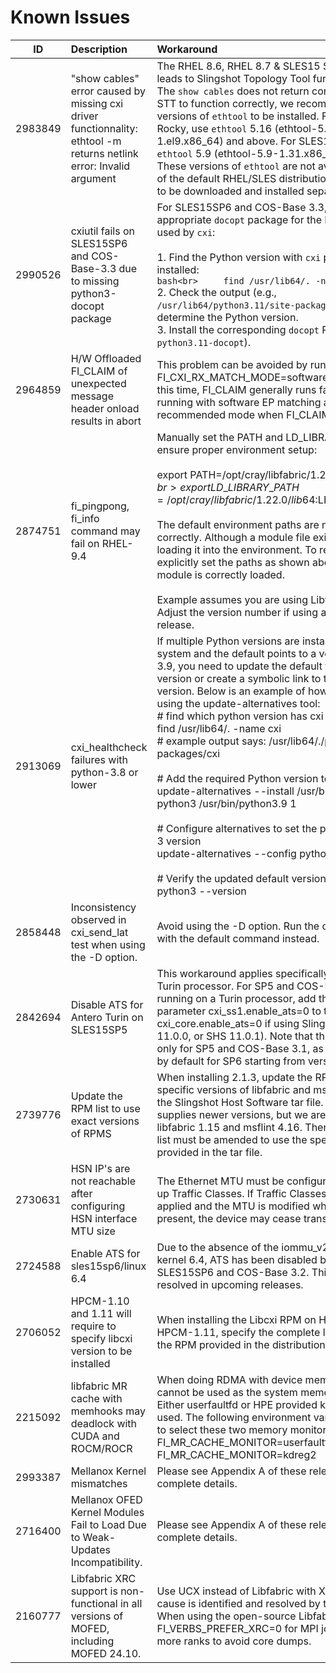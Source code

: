 
# Known Issues
|ID|Description|Workaround|
|:--:|:---------|:---------|
|2983849|"show cables" error caused by missing cxi driver functionnality:  ethtool -m returns netlink error: Invalid argument|The RHEL 8.6, RHEL 8.7 & SLES15 SP4 `ethtool` leads to Slingshot Topology Tool functionality issue. The `show cables` does not return correct data. For STT to function correctly, we recommend following versions of `ethtool` to be installed. For RHEL and Rocky, use `ethtool` 5.16 (ethtool-5.16-1.el9.x86\_64) and above. For SLES15SP4, use `ethtool` 5.9 (ethtool-5.9-1.31.x86\_64). NOTE: These versions of `ethtool` are not available as part of the default RHEL/SLES distributions and will need to be downloaded and installed separately.|
|2990526|cxiutil fails on SLES15SP6 and COS-Base-3.3 due to missing python3-docopt package|For SLES15SP6 and COS-Base 3.3, install the appropriate `docopt` package for the Python version used by `cxi`:  <br>  <br>  1. Find the Python version with `cxi` packages installed:  <br>     ```bash<br>     find /usr/lib64/. -name cxi<br>     ```  <br>  2. Check the output (e.g., `/usr/lib64/python3.11/site-packages/cxi`) to determine the Python version.  <br>  3. Install the corresponding `docopt` RPM (e.g., `python3.11-docopt`).<br>  |
|2964859|H/W Offloaded FI\_CLAIM of unexpected message header onload results in abort|This problem can be avoided by running with FI\_CXI\_RX\_MATCH\_MODE=software match mode. At this time, FI\_CLAIM generally runs faster when running with software EP matching and is the recommended mode when FI\_CLAIM is heavily used. |
|2874751|fi\_pingpong, fi\_info command may fail on RHEL-9.4 |Manually set the PATH and LD\_LIBRARY\_PATH to ensure proper environment setup:   <br>  <br>  export PATH=/opt/cray/libfabric/1.22.0/bin:$PATH<br>  export LD\_LIBRARY\_PATH=/opt/cray/libfabric/1.22.0/lib64:$LD\_LIBRARY\_PATH<br>  <br>  The default environment paths are not being set correctly. Although a module file exists, nothing is loading it into the environment. To resolve this, either explicitly set the paths as shown above or ensure the module is correctly loaded.<br>  <br>  Example assumes you are using Libfabric 1.22.0. Adjust the version number if using a different release.|
|2913069|cxi\_healthcheck failures with python-3.8 or lower|If multiple Python versions are installed on your system and the default points to a version lower than 3.9, you need to update the default to a higher version or create a symbolic link to the required version. Below is an example of how to achieve this using the update-alternatives tool:<br>  # find which python version has cxi installed<br>  find /usr/lib64/. -name cxi<br>  # example output says: /usr/lib64/./python3.9/site-packages/cxi<br>  <br>  # Add the required Python version to alternatives<br>  update-alternatives --install /usr/bin/python3 python3 /usr/bin/python3.9 1<br>  <br>  # Configure alternatives to set the preferred Python 3 version<br>  update-alternatives --config python3<br>  <br>  # Verify the updated default version<br>  python3 --version|
|2858448|Inconsistency observed in cxi\_send\_lat test when using the -D option.|Avoid using the -D option. Run the cxi\_send\_lat test with the default command instead.|
|2842694|Disable ATS for Antero Turin on SLES15SP5|This workaround applies specifically to the Antreo Turin processor. For SP5 and COS-Base 3.1 builds running on a Turin processor, add the kernel parameter cxi\_ss1.enable\_ats=0 to the OS image (or cxi\_core.enable\_ats=0 if using Slingshot-2.2.0, SHS 11.0.0, or SHS 11.0.1). Note that this is required only for SP5 and COS-Base 3.1, as ATS is disabled by default for SP6 starting from version SHS 11.1.0|
|2739776|Update the RPM list to use exact versions of RPMS |When installing 2.1.3, update the RPM list to use the specific versions of libfabric and msflint provided in the Slingshot Host Software tar file. The distribution supplies newer versions, but we are shipping libfabric 1.15 and msflint 4.16. Therefore, the RPM list must be amended to use the specific versions provided in the tar file.|
|2730631|HSN IP's are not reachable after configuring HSN interface MTU size|The Ethernet MTU must be configured before setting up Traffic Classes. If Traffic Classes settings are applied and the MTU is modified while live traffic is present, the device may cease transmitting packets.|
|2724588|Enable ATS for sles15sp6/linux 6.4|Due to the absence of the iommu\_v2 module in Linux kernel 6.4, ATS has been disabled by default for SLES15SP6 and COS-Base 3.2. This will be resolved in upcoming releases.|
|2706052|HPCM-1.10 and 1.11 will require to specify libcxi version to be installed |When installing the Libcxi RPM on HPCM-1.10 and HPCM-1.11, specify the complete libcxi version of the RPM provided in the distribution tar file.<br>  |
|2215092|libfabric MR cache with memhooks may deadlock with CUDA and ROCM/ROCR|When doing RDMA with device memory, memhooks cannot be used as the system memory monitor. Either userfaultfd or HPE provided kdreg2 need to be used. The following environment variables are used to select these two memory monitors respectively.<br>  FI\_MR\_CACHE\_MONITOR=userfaultfd<br>  FI\_MR\_CACHE\_MONITOR=kdreg2|
|2993387|Mellanox Kernel mismatches |Please see Appendix A of these release notes for complete details.|
|2716400|Mellanox OFED Kernel Modules Fail to Load Due to Weak-Updates Incompatibility.|Please see Appendix A of these release notes for complete details.|
|2160777|Libfabric XRC support is non-functional in all versions of MOFED, including MOFED 24.10.|Use UCX instead of Libfabric with XRC until the root cause is identified and resolved by the Nvidia team. <br>  When using the open-source Libfabric, you must set FI\_VERBS\_PREFER\_XRC=0 for MPI jobs with 64 or more ranks to avoid core dumps.|
